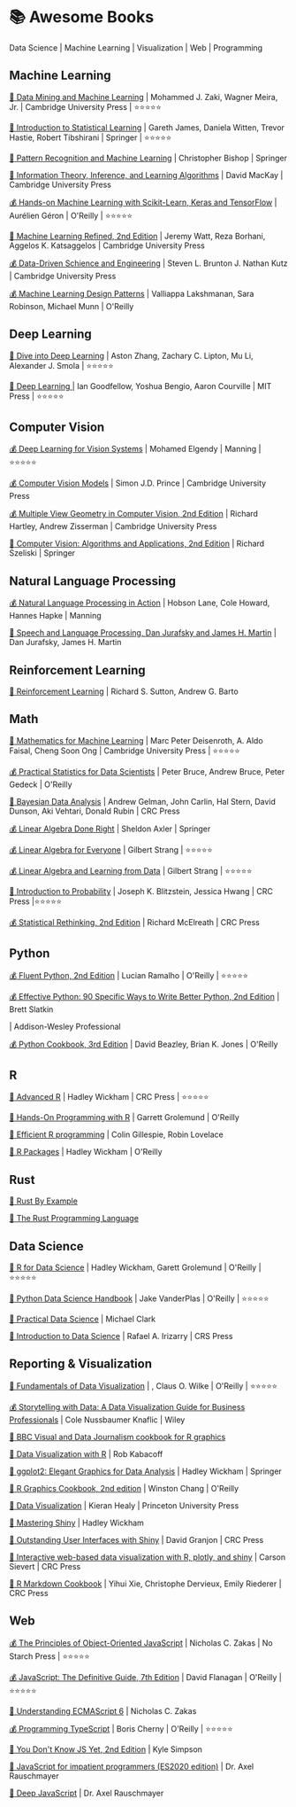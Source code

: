 # :books: Awesome Books
Data Science | Machine Learning | Visualization | Web | Programming

## Machine Learning 
[:book: Data Mining and Machine Learning](https://dataminingbook.info/book_html/) | Mohammed J. Zaki, Wagner Meira, Jr. | Cambridge University Press | :star::star::star::star::star:

[:book: Introduction to Statistical Learning](http://faculty.marshall.usc.edu/gareth-james/ISL/) | Gareth James, Daniela Witten, Trevor Hastie, Robert Tibshirani | Springer | :star::star::star::star::star:

[:book: Pattern Recognition and Machine Learning](https://www.microsoft.com/en-us/research/people/cmbishop/prml-book/) | Christopher Bishop | Springer 

[:book: Information Theory, Inference, and Learning Algorithms](http://www.inference.org.uk/itila/book.html) | David MacKay | Cambridge University Press

[:moneybag: Hands-on Machine Learning with Scikit-Learn, Keras and TensorFlow](https://github.com/ageron/handson-ml2) | Aurélien Géron | O'Reilly | :star::star::star::star::star:

[:book: Machine Learning Refined, 2nd Edition](https://github.com/jermwatt/machine_learning_refined) | Jeremy Watt, Reza Borhani, Aggelos K. Katsaggelos | Cambridge University Press

[:moneybag: Data-Driven Schience and Engineering](http://www.databookuw.com/) | Steven L. Brunton J. Nathan Kutz | Cambridge University Press

[:moneybag: Machine Learning Design Patterns](https://learning.oreilly.com/library/view/machine-learning-design/9781098115777/) | Valliappa Lakshmanan, Sara Robinson, Michael Munn | O'Reilly

## Deep Learning
[:book: Dive into Deep Learning](https://d2l.ai/index.html) | Aston Zhang, Zachary C. Lipton, Mu Li, Alexander J. Smola | :star::star::star::star::star:

[:book: Deep Learning ](https://www.deeplearningbook.org/) | Ian Goodfellow, Yoshua Bengio, Aaron Courville | MIT Press | :star::star::star::star::star:

## Computer Vision
[:moneybag: Deep Learning for Vision Systems](https://www.manning.com/books/deep-learning-for-vision-systems) | Mohamed Elgendy | Manning | :star::star::star::star::star:

[:moneybag: Computer Vision Models](http://www.computervisionmodels.com/) | Simon J.D. Prince | Cambridge University Press

[:moneybag: Multiple View Geometry in Computer Vision, 2nd Edition](https://www.robots.ox.ac.uk/~vgg/hzbook/) | Richard Hartley, Andrew Zisserman | Cambridge University Press

[:book: Computer Vision: Algorithms and Applications, 2nd Edition](https://szeliski.org/Book/) | Richard Szeliski | Springer

## Natural Language Processing
[:moneybag: Natural Language Processing in Action](https://www.manning.com/books/natural-language-processing-in-action?query=natural) | Hobson Lane, Cole Howard, Hannes Hapke | Manning 

[:book: Speech and Language Processing, Dan Jurafsky and James H. Martin](https://web.stanford.edu/~jurafsky/slp3/) | Dan Jurafsky, James H. Martin

## Reinforcement Learning
[:book: Reinforcement Learning](http://incompleteideas.net/book/the-book.html) | Richard S. Sutton, Andrew G. Barto

## Math
[:book: Mathematics for Machine Learning](https://mml-book.github.io/) | Marc Peter Deisenroth, A. Aldo Faisal, Cheng Soon Ong | Cambridge University Press | :star::star::star::star::star:

[:moneybag: Practical Statistics for Data Scientists](https://learning.oreilly.com/library/view/practical-statistics-for/9781492072935/) | Peter Bruce, Andrew Bruce, Peter Gedeck | O'Reilly 

[:book: Bayesian Data Analysis](http://www.stat.columbia.edu/~gelman/book/) | Andrew Gelman, John Carlin, Hal Stern, David Dunson, Aki Vehtari, Donald Rubin | CRC Press

[:moneybag: Linear Algebra Done Right](https://linear.axler.net/) | Sheldon Axler | Springer

[:moneybag: Linear Algebra for Everyone](http://math.mit.edu/~gs/everyone/) | Gilbert Strang | :star::star::star::star::star:

[:moneybag: Linear Algebra and Learning from Data](http://math.mit.edu/~gs/learningfromdata/) | Gilbert Strang | :star::star::star::star::star:

[:book: Introduction to Probability](https://projects.iq.harvard.edu/stat110/home) | Joseph K. Blitzstein, Jessica Hwang | CRC Press |:star::star::star::star::star:

[:moneybag: Statistical Rethinking, 2nd Edition](https://xcelab.net/rm/statistical-rethinking/) | Richard McElreath | CRC Press

## Python 
[:moneybag: Fluent Python, 2nd Edition](https://learning.oreilly.com/library/view/fluent-python-2nd/9781492056348/) | Lucian Ramalho | O'Reilly | :star::star::star::star::star:

[:moneybag: Effective Python: 90 Specific Ways to Write Better Python, 2nd Edition](https://learning.oreilly.com/library/view/effective-python-90/9780134854717/) | Brett Slatkin 

| Addison-Wesley Professional

[:moneybag: Python Cookbook, 3rd Edition](https://learning.oreilly.com/library/view/python-cookbook-3rd/9781449357337/) | David Beazley, Brian K. Jones | O'Reilly

## R
[:book: Advanced R](https://adv-r.hadley.nz/) | Hadley Wickham | CRC Press | :star::star::star::star::star:

[:book: Hands-On Programming with R](https://rstudio-education.github.io/hopr/) | Garrett Grolemund | O'Reilly

[:book: Efficient R programming](https://csgillespie.github.io/efficientR/) | Colin Gillespie, Robin Lovelace

[:book: R Packages](https://r-pkgs.org/) | Hadley Wickham | O'Reilly

## Rust
[:book: Rust By Example](https://doc.rust-lang.org/rust-by-example/)

[:book: The Rust Programming Language](https://doc.rust-lang.org/book/title-page.html)

## Data Science
[:book: R for Data Science](https://r4ds.had.co.nz/) | Hadley Wickham, Garett Grolemund | O'Reilly | :star::star::star::star::star:

[:book: Python Data Science Handbook](https://jakevdp.github.io/PythonDataScienceHandbook/) | Jake VanderPlas | O'Reilly | :star::star::star::star::star:

[:book: Practical Data Science](https://m-clark.github.io/data-processing-and-visualization/) | Michael Clark

[:book: Introduction to Data Science](https://rafalab.github.io/dsbook/) | Rafael A. Irizarry | CRS Press

## Reporting & Visualization
[:book: Fundamentals of Data Visualization](https://clauswilke.com/dataviz/) | , Claus O. Wilke | O'Reilly | :star::star::star::star::star:

[:moneybag: Storytelling with Data: A Data Visualization Guide for Business Professionals](http://www.storytellingwithdata.com/) | Cole Nussbaumer Knaflic | Wiley

[:book: BBC Visual and Data Journalism cookbook for R graphics](https://bbc.github.io/rcookbook/)

[:book: Data Visualization with R](https://rkabacoff.github.io/datavis/) | Rob Kabacoff

[:book: ggplot2: Elegant Graphics for Data Analysis](https://ggplot2-book.org/index.html) | Hadley Wickham | Springer

[:book: R Graphics Cookbook, 2nd edition](https://r-graphics.org/) | Winston Chang | O'Reilly

[:book: Data Visualization](https://socviz.co/) | Kieran Healy | Princeton University Press

[:book: Mastering Shiny](https://mastering-shiny.org/) | Hadley Wickham

[:book: Outstanding User Interfaces with Shiny](https://divadnojnarg.github.io/outstanding-shiny-ui/index.html) | David Granjon | CRC Press

[:book: Interactive web-based data visualization with R, plotly, and shiny](https://plotly-r.com/index.html) | Carson Sievert | CRC Press

[:book: R Markdown Cookbook](https://bookdown.org/yihui/rmarkdown-cookbook/) | Yihui Xie, Christophe Dervieux, Emily Riederer | CRC Press

## Web
[:moneybag: The Principles of Object-Oriented JavaScript](https://learning.oreilly.com/library/view/the-principles-of/9781457185304/) | Nicholas C. Zakas | No Starch Press | :star::star::star::star::star:

[:moneybag: JavaScript: The Definitive Guide, 7th Edition](https://learning.oreilly.com/library/view/javascript-the-definitive/9781491952016/) | David Flanagan | O'Reilly | 
:star::star::star::star::star:

[:book: Understanding ECMAScript 6](https://github.com/nzakas/understandinges6) | Nicholas C. Zakas

[:moneybag: Programming TypeScript](https://learning.oreilly.com/library/view/programming-typescript/9781492037644/) | Boris Cherny | O'Reilly | :star::star::star::star::star:

[:book: You Don't Know JS Yet, 2nd Edition](https://github.com/getify/You-Dont-Know-JS) | Kyle Simpson

[:book: JavaScript for impatient programmers (ES2020 edition)](https://exploringjs.com/impatient-js/toc.html) | Dr. Axel Rauschmayer

[:book: Deep JavaScript](https://exploringjs.com/deep-js/toc.html) | Dr. Axel Rauschmayer
